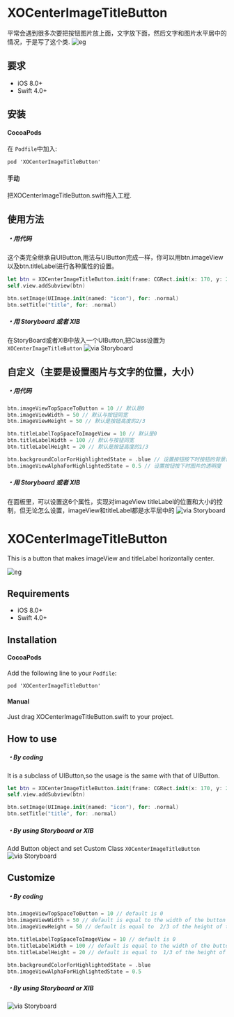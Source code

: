 
# XOCenterImageTitleButton

平常会遇到很多次要把按钮图片放上面，文字放下面，然后文字和图片水平居中的情况，于是写了这个类.
![eg](https://github.com/mydy1987/XOCenterImageTitleButton/blob/master/screen.png)

## 要求
* iOS 8.0+
* Swift 4.0+

## 安装

#### CocoaPods
在 `Podfile`中加入:
```
pod 'XOCenterImageTitleButton'
```

#### 手动
把XOCenterImageTitleButton.swift拖入工程.

## 使用方法
##### ・用代码
这个类完全继承自UIButton,用法与UIButton完成一样，你可以用btn.imageView以及btn.titleLabel进行各种属性的设置。
```swift
let btn = XOCenterImageTitleButton.init(frame: CGRect.init(x: 170, y: 200, width: 100, height: 100))
self.view.addSubview(btn)

btn.setImage(UIImage.init(named: "icon"), for: .normal)
btn.setTitle("title", for: .normal)
```

##### ・用 Storyboard 或者 XIB
在StoryBoard或者XIB中放入一个UIButton,把Class设置为 `XOCenterImageTitleButton`
![via Storyboard](https://github.com/mydy1987/XOCenterImageTitleButton/blob/master/class.png)



## 自定义（主要是设置图片与文字的位置，大小）

##### ・用代码
```swift
btn.imageViewTopSpaceToButton = 10 // 默认是0
btn.imageViewWidth = 50 // 默认与按钮同宽
btn.imageViewHeight = 50 // 默认是按钮高度的2/3

btn.titleLabelTopSpaceToImageView = 10 // 默认是0
btn.titleLabelWidth = 100 // 默认与按钮同宽
btn.titleLabelHeight = 20 // 默认是按钮高度的1/3

btn.backgroundColorForHighlightedState = .blue // 设置按钮按下时按钮的背景色
btn.imageViewAlphaForHighlightedState = 0.5 // 设置按钮按下时图片的透明度
```

##### ・用 Storyboard 或者 XIB
在面板里，可以设置这6个属性，实现对imageView titleLabel的位置和大小的控制，但无论怎么设置，imageView和titleLabel都是水平居中的
![via Storyboard](https://github.com/mydy1987/XOCenterImageTitleButton/blob/master/xib.png)



# XOCenterImageTitleButton

This is a button that makes imageView and titleLabel horizontally center.

![eg](https://github.com/mydy1987/XOCenterImageTitleButton/blob/master/screen.png)

## Requirements
* iOS 8.0+
* Swift 4.0+

## Installation

#### CocoaPods
Add the following line to your `Podfile`:
```
pod 'XOCenterImageTitleButton'
```

#### Manual
Just drag XOCenterImageTitleButton.swift to your project.

## How to use
##### ・By coding
It is a subclass of UIButton,so the usage is the same with that of UIButton.
```swift
let btn = XOCenterImageTitleButton.init(frame: CGRect.init(x: 170, y: 200, width: 100, height: 100))
self.view.addSubview(btn)

btn.setImage(UIImage.init(named: "icon"), for: .normal)
btn.setTitle("title", for: .normal)
```

##### ・By using Storyboard or XIB
Add Button object and set Custom Class `XOCenterImageTitleButton`  
![via Storyboard](https://github.com/mydy1987/XOCenterImageTitleButton/blob/master/class.png)



## Customize

##### ・By coding
```swift
btn.imageViewTopSpaceToButton = 10 // default is 0
btn.imageViewWidth = 50 // default is equal to the width of the button
btn.imageViewHeight = 50 // default is equal to  2/3 of the height of the button

btn.titleLabelTopSpaceToImageView = 10 // default is 0
btn.titleLabelWidth = 100 // default is equal to the width of the button
btn.titleLabelHeight = 20 // default is equal to  1/3 of the height of the button

btn.backgroundColorForHighlightedState = .blue
btn.imageViewAlphaForHighlightedState = 0.5
```

##### ・By using Storyboard or XIB
![via Storyboard](https://github.com/mydy1987/XOCenterImageTitleButton/blob/master/xib.png)




